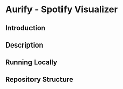 # Aurify - Spotify Visualizer 

## Introduction 

## Description 

## Running Locally 

## Repository Structure 